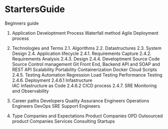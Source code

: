 # StartersGuide

Beginners guide
   1. Application Developtment Process
      Waterfall method
      Agile Deployment process 
   2. Technologies and Terms
       2.1. Algorithms
       2.2. Datastructures
       2.3. System Design
       2.4. Application lifecycle
        2.4.1. Requirements Capture
        2.4.2. Requirements Analysis
        2.4.3. Design
        2.4.4. Developtment
            Source Code 
            Source Control management
                Git
            Front End, Backend
            API and SOAP and REST API 
            Scalability
            Portability
                Containerization
                    Docker
            Cloud
            Scripts
        2.4.5. Testing
            Automation
            Regression
            Load Testing
            Performance Testing
        2.4.6. Deployment
            2.4.6.1 Infastructure  
            IAC Infastructure as Code
            2.4.6.2 CICD process
        2.4.7. SRE
            Monitoring and Observability
3. Career paths
    Developers
    Quality Assurance Engineers
    Operations Engineers
        DevOps 
        SRE 
    Support Engineers

4. Type Companies and Expectations
    Product Companies
    OPD Outsourced product Companies
    Services 
    Consulting 
    Startups





